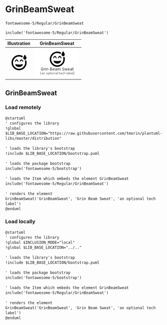 # GrinBeamSweat


```text
fontawesome-5/Regular/GrinBeamSweat
```

```text
include('fontawesome-5/Regular/GrinBeamSweat')
```



| Illustration | GrinBeamSweat |
| :---: | :---: |
| ![illustration for Illustration](../../fontawesome-5/Regular/GrinBeamSweat.png) | ![illustration for GrinBeamSweat](../../fontawesome-5/Regular/GrinBeamSweat.Local.png) |




## GrinBeamSweat

### Load remotely
```plantuml
@startuml
' configures the library
!global $LIB_BASE_LOCATION="https://raw.githubusercontent.com/tmorin/plantuml-libs/master/distribution"

' loads the library's bootstrap
!include $LIB_BASE_LOCATION/bootstrap.puml

' loads the package bootstrap
include('fontawesome-5/bootstrap')

' loads the Item which embeds the element GrinBeamSweat
include('fontawesome-5/Regular/GrinBeamSweat')

' renders the element
GrinBeamSweat('GrinBeamSweat', 'Grin Beam Sweat', 'an optional tech label')
@enduml
```

### Load locally
```plantuml
@startuml
' configures the library
!global $INCLUSION_MODE="local"
!global $LIB_BASE_LOCATION="../.."

' loads the library's bootstrap
!include $LIB_BASE_LOCATION/bootstrap.puml

' loads the package bootstrap
include('fontawesome-5/bootstrap')

' loads the Item which embeds the element GrinBeamSweat
include('fontawesome-5/Regular/GrinBeamSweat')

' renders the element
GrinBeamSweat('GrinBeamSweat', 'Grin Beam Sweat', 'an optional tech label')
@enduml
```

